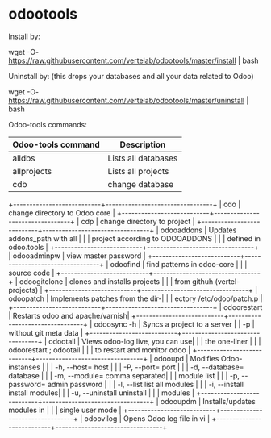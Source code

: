 # odootools


Install by:


wget -O- https://raw.githubusercontent.com/vertelab/odootools/master/install | bash


Uninstall by: (this drops your databases and all your data related to Odoo)

wget -O- https://raw.githubusercontent.com/vertelab/odootools/master/uninstall | bash


Odoo-tools commands:

Odoo-tools command |Description
--- | --- 
 alldbs                    | Lists all databases             
 allprojects               | Lists all projects              
 cdb                       | change database                 
 
 
 +---------------------------+---------------------------------+
 | cdo                       | change directory to Odoo core   |
 +---------------------------+---------------------------------+
 | cdp                       | change directory to project     |
 +---------------------------+---------------------------------+
 | odooaddons                | Updates addons_path with all    |
 |                           | project according to ODOOADDONS |
 |                           | defined in odoo.tools           |
 +---------------------------+---------------------------------+
 | odooadminpw               | view master password            |
 +---------------------------+---------------------------------+
 | odoofind <pattern>        | find patterns in odoo-core      |
 |                           | source code                     |
 +---------------------------+---------------------------------+
 | odoogitclone <project>    | clones and installs projects    | 
 |                           | from githuh (vertel-projects)   |
 +---------------------------+---------------------------------+
 | odoopatch                 | Implements patches from the dir-|
 |                           | ectory /etc/odoo/patch.p        |
 +---------------------------+---------------------------------+
 | odoorestart               | Restarts odoo and apache/varnish| 
 +---------------------------+---------------------------------+
 | odoosync -h <host>        | Syncs a project to a server     | 
 |          -p <project>     | without git meta data           |
 +---------------------------+---------------------------------+
 | odootail                  | Views odoo-log live, you can use|
 |                           | the one-liner                   |
 |                           | odoorestart ; odootail          |
 |                           | to restart and monitor odoo     |
 +---------------------------+---------------------------------+
 | odooupd                   | Modifies Odoo-instanses         |
 |                           |  -h, --host=	host               |
 |                           |  -P, --port=	port               |
 |                           |  -d, --database=	database       |
 |                           |  -m, --module=	comma separated|
 |                           |                  module list    |
 |                           |  -p, --password=	admin password |
 |                           |  -l, --list	list all modules   |
 |                           |  -i, --install	install modules|
 |                           |  -u, --uninstall	uninstall      |
 |                           |                         modules |
 +---------------------------+---------------------------------+
 | odooupdm <database>       | Installs/updates modules in     |
 |          <modulelist>     | single user mode                |
 +---------------------------+---------------------------------+
 | odoovilog                 | Opens Odoo log file in vi       |
 +---------------------------+---------------------------------+
 
